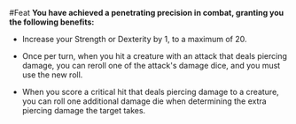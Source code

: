 #Feat
**You have achieved a penetrating precision in combat, granting you the following benefits:**

* Increase your Strength or Dexterity by 1, to a maximum of 20.

* Once per turn, when you hit a creature with an attack that deals piercing damage, you can reroll one of the attack's damage dice, and you must use the new roll.

* When you score a critical hit that deals piercing damage to a creature, you can roll one additional damage die when determining the extra piercing damage the target takes.